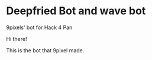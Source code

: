 # Deepfried Bot and wave bot
9pixels' bot for Hack 4 Pan


Hi there!

This is the bot that 9pixel made.
